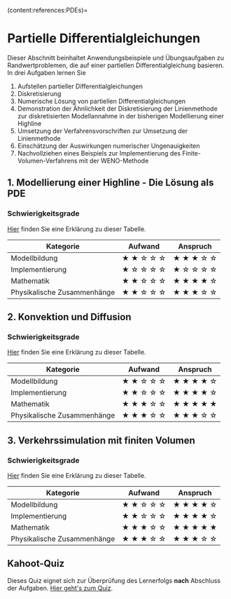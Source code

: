 (content:references:PDEs)=
# Partielle Differentialgleichungen 

Dieser Abschnitt beinhaltet Anwendungsbeispiele und Übungsaufgaben zu Randwertproblemen, die auf einer partiellen Differentialgleichung basieren. In drei Aufgaben lernen Sie

1. Aufstellen partieller Differentialgleichungen
2. Diskretisierung
3. Numerische Lösung von partiellen Differentialgleichungen
4. Demonstration der Ähnlichkeit der Diskretisierung der Linienmethode zur diskretisierten Modellannahme in der bisherigen Modellierung einer Highline
5. Umsetzung der Verfahrensvorschriften zur Umsetzung der Linienmethode
6. Einschätzung der Auswirkungen numerischer Ungenauigkeiten
7. Nachvollziehen eines Beispiels zur Implementierung des Finite-Volumen-Verfahrens mit der WENO-Methode

## 1. Modellierung einer Highline - Die Lösung als PDE

### Schwierigkeitsgrade
[Hier](content:references:schwierigkeitsgrade) finden Sie eine Erklärung zu dieser Tabelle.

|Kategorie|Aufwand|Anspruch|
|---|---|---|
|Modellbildung|&#9733; &#9733; &#9734; &#9734; &#9734; |&#9733; &#9733; &#9733; &#9734; &#9734; |
|Implementierung|&#9733; &#9734; &#9734; &#9734; &#9734; |&#9733; &#9734; &#9734; &#9734; &#9734; |
|Mathematik|&#9733; &#9733; &#9734; &#9734; &#9734; |&#9733; &#9733; &#9733; &#9733; &#9734;|
|Physikalische Zusammenhänge|&#9733; &#9733; &#9734; &#9734; &#9734;|&#9733; &#9733; &#9733; &#9734; &#9734; |

## 2. Konvektion und Diffusion

### Schwierigkeitsgrade
[Hier](content:references:schwierigkeitsgrade) finden Sie eine Erklärung zu dieser Tabelle.

|Kategorie|Aufwand|Anspruch|
|---|---|---|
|Modellbildung|&#9733; &#9733; &#9734; &#9734; &#9734; |&#9733; &#9733; &#9733; &#9733; &#9734; |
|Implementierung|&#9733; &#9733; &#9734; &#9734; &#9734;|&#9733; &#9733; &#9733; &#9733; &#9734;|
|Mathematik|&#9733; &#9733; &#9733; &#9734; &#9734; |&#9733; &#9733; &#9733; &#9733; &#9733;|
|Physikalische Zusammenhänge|&#9733; &#9733; &#9733; &#9734; &#9734;|&#9733; &#9733; &#9733; &#9734; &#9734; |

## 3. Verkehrssimulation mit finiten Volumen

### Schwierigkeitsgrade
[Hier](content:references:schwierigkeitsgrade) finden Sie eine Erklärung zu dieser Tabelle.

|Kategorie|Aufwand|Anspruch|
|---|---|---|
|Modellbildung|&#9733; &#9733; &#9734; &#9734; &#9734; |&#9733; &#9733; &#9733; &#9733; &#9734; |
|Implementierung|&#9733; &#9733; &#9734; &#9734; &#9734;|&#9733; &#9733; &#9733; &#9733; &#9734;|
|Mathematik|&#9733; &#9733; &#9733; &#9734; &#9734; |&#9733; &#9733; &#9733; &#9733; &#9733;|
|Physikalische Zusammenhänge|&#9733; &#9733; &#9733; &#9734; &#9734;|&#9733; &#9733; &#9733; &#9734; &#9734; |

## Kahoot-Quiz

Dieses Quiz eignet sich zur Überprüfung des Lernerfolgs **nach** Abschluss der Aufgaben. [Hier geht's zum Quiz](https://create.kahoot.it/share/partielle-differentialgleichungen-offentlich/73ab9afd-02ef-4278-95a3-70843dde9f1c).
